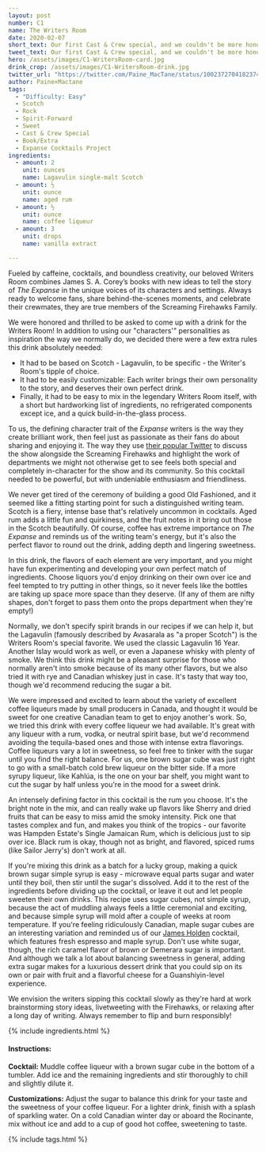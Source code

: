 ```yaml
---
layout: post
number: C1
name: The Writers Room
date: 2020-02-07
short_text: Our first Cast & Crew special, and we couldn't be more honored.
tweet_text: Our first Cast & Crew special, and we couldn't be more honored.
hero: /assets/images/C1-WritersRoom-card.jpg
drink_crop: /assets/images/C1-WritersRoom-drink.jpg
twitter_url: "https://twitter.com/Paine_MacTane/status/1002372704182374401"
author: Paine×Mactane
tags:
  - "Difficulty: Easy"
  - Scotch
  - Rock
  - Spirit-Forward
  - Sweet
  - Cast & Crew Special
  - Book/Extra
  - Expanse Cocktails Project
ingredients:
  - amount: 2
    unit: ounces
    name: Lagavulin single-malt Scotch
  - amount: ½
    unit: ounce
    name: aged rum
  - amount: ½
    unit: ounce
    name: coffee liqueur
  - amount: 3
    unit: drops
    name: vanilla extract

---
```


Fueled by caffeine, cocktails, and boundless creativity, our beloved Writers Room combines James S. A. Corey’s books with new ideas to tell the story of _The Expanse_ in the unique voices of its characters and settings. Always ready to welcome fans, share behind-the-scenes moments, and celebrate their crewmates, they are true members of the Screaming Firehawks Family.


We were honored and thrilled to be asked to come up with a drink for the Writers Room! In addition to using our "characters'" personalities as inspiration the way we normally do, we decided there were a few extra rules this drink absolutely needed:

* It had to be based on Scotch - Lagavulin, to be specific - the Writer's Room's tipple of choice.
* It had to be easily customizable: Each writer brings their own personality to the story, and deserves their own perfect drink.
* Finally, it had to be easy to mix in the legendary Writers Room itself, with a short but hardworking list of ingredients, no refrigerated components except ice, and a quick build-in-the-glass process.

To us, the defining character trait of the _Expanse_ writers is the way they create brilliant work, then feel just as passionate as their fans do about sharing and enjoying it. The way they use [their popular Twitter](https://twitter.com/TheExpanseWR/) to discuss the show alongside the Screaming Firehawks and highlight the work of departments we might not otherwise get to see feels both special and completely in-character for the show and its community. So this cocktail needed to be powerful, but with undeniable enthusiasm and friendliness.

We never get tired of the ceremony of building a good Old Fashioned, and it seemed like a fitting starting point for such a distinguished writing team. Scotch is a fiery, intense base that's relatively uncommon in cocktails. Aged rum adds a little fun and quirkiness, and the fruit notes in it bring out those in the Scotch beautifully. Of course, coffee has extreme importance on _The Expanse_ and reminds us of the writing team's energy, but it's also the perfect flavor to round out the drink, adding depth and lingering sweetness.

In this drink, the flavors of each element are very important, and you might have fun experimenting and developing your own perfect match of ingredients. Choose liquors you'd enjoy drinking on their own over ice and feel tempted to try putting in other things, so it never feels like the bottles are taking up space more space than they deserve. (If any of them are nifty shapes, don't forget to pass them onto the props department when they're empty!)

Normally, we don't specify spirit brands in our recipes if we can help it, but the Lagavulin (famously described by Avasarala as "a proper Scotch") is the Writers Room's special favorite. We used the classic Lagavulin 16 Year. Another Islay would work as well, or even a Japanese whisky with plenty of smoke. We think this drink might be a pleasant surprise for those who normally aren't into smoke because of its many other flavors, but we also tried it with rye and Canadian whiskey just in case. It's tasty that way too, though we'd recommend reducing the sugar a bit.

We were impressed and excited to learn about the variety of excellent coffee liqueurs made by small producers in Canada, and thought it would be sweet for one creative Canadian team to get to enjoy another's work. So, we tried this drink with every coffee liqueur we had available. It's great with any liqueur with a rum, vodka, or neutral spirit base, but we'd recommend avoiding the tequila-based ones and those with intense extra flavorings. Coffee liqueurs vary a lot in sweetness, so feel free to tinker with the sugar until you find the right balance. For us, one brown sugar cube was just right to go with a small-batch cold brew liqueur on the bitter side. If a more syrupy liqueur, like Kahlúa, is the one on your bar shelf, you might want to cut the sugar by half unless you're in the mood for a sweet drink.

An intensely defining factor in this cocktail is the rum you choose. It's the bright note in the mix, and can really wake up flavors like Sherry and dried fruits that can be easy to miss amid the smoky intensity. Pick one that tastes complex and fun, and makes you think of the tropics - our favorite was Hampden Estate's Single Jamaican Rum, which is delicious just to sip over ice. Black rum is okay, though not as bright, and flavored, spiced rums (like Sailor Jerry's) don't work at all.

If you're mixing this drink as a batch for a lucky group, making a quick brown sugar simple syrup is easy - microwave equal parts sugar and water until they boil, then stir until the sugar's dissolved. Add it to the rest of the ingredients before dividing up the cocktail, or leave it out and let people sweeten their own drinks. This recipe uses sugar cubes, not simple syrup, because the act of muddling always feels a little ceremonial and exciting, and because simple syrup will mold after a couple of weeks at room temperature. If you're feeling ridiculously Canadian, maple sugar cubes are an interesting variation and reminded us of our [James Holden](/cocktails/2018/04/12/james-holden) cocktail, which features fresh espresso and maple syrup. Don't use white sugar, though, the rich caramel flavor of brown or Demerara sugar is important. And although we talk a lot about balancing sweetness in general, adding extra sugar makes for a luxurious dessert drink that you could sip on its own or pair with fruit and a flavorful cheese for a Guanshiyin-level experience.

We envision the writers sipping this cocktail slowly as they're hard at work brainstorming story ideas, livetweeting with the Firehawks, or relaxing after a long day of writing. Always remember to flip and burn responsibly!


{% include ingredients.html %}

#### Instructions:

**Cocktail:** Muddle coffee liqueur with a brown sugar cube in the bottom of a tumbler. Add ice and the remaining ingredients and stir thoroughly to chill and slightly dilute it.

**Customizations:** Adjust the sugar to balance this drink for your taste and the sweetness of your coffee liqueur. For a lighter drink, finish with a splash of sparkling water. On a cold Canadian winter day or aboard the Rocinante, mix without ice and add to a cup of good hot coffee, sweetening to taste.

{% include tags.html %}
